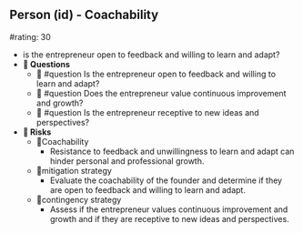 ## Person (id) - Coachability
#rating: 30
- is the entrepreneur open to feedback and willing to learn and adapt?
- **💭 Questions**
  - 💭 #question Is the entrepreneur open to feedback and willing to learn and adapt?
  - 💭 #question Does the entrepreneur value continuous improvement and growth?
  - 💭 #question Is the entrepreneur receptive to new ideas and perspectives?
- **🚨 Risks**
  - 🚨Coachability
    - Resistance to feedback and unwillingness to learn and adapt can hinder personal and professional growth.
  - 🚨mitigation strategy
    - Evaluate the coachability of the founder and determine if they are open to feedback and willing to learn and adapt.
  - 🚨contingency strategy
    - Assess if the entrepreneur values continuous improvement and growth and if they are receptive to new ideas and perspectives.


